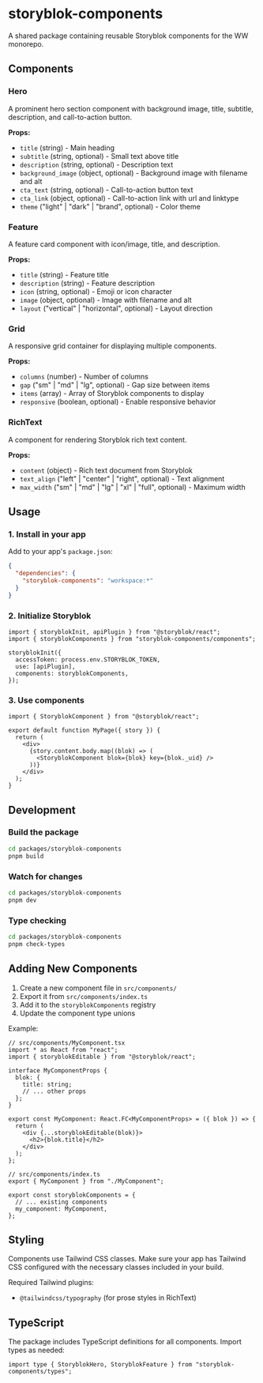 # storyblok-components

A shared package containing reusable Storyblok components for the WW monorepo.

## Components

### Hero

A prominent hero section component with background image, title, subtitle, description, and call-to-action button.

**Props:**

- `title` (string) - Main heading
- `subtitle` (string, optional) - Small text above title
- `description` (string, optional) - Description text
- `background_image` (object, optional) - Background image with filename and alt
- `cta_text` (string, optional) - Call-to-action button text
- `cta_link` (object, optional) - Call-to-action link with url and linktype
- `theme` ("light" | "dark" | "brand", optional) - Color theme

### Feature

A feature card component with icon/image, title, and description.

**Props:**

- `title` (string) - Feature title
- `description` (string) - Feature description
- `icon` (string, optional) - Emoji or icon character
- `image` (object, optional) - Image with filename and alt
- `layout` ("vertical" | "horizontal", optional) - Layout direction

### Grid

A responsive grid container for displaying multiple components.

**Props:**

- `columns` (number) - Number of columns
- `gap` ("sm" | "md" | "lg", optional) - Gap size between items
- `items` (array) - Array of Storyblok components to display
- `responsive` (boolean, optional) - Enable responsive behavior

### RichText

A component for rendering Storyblok rich text content.

**Props:**

- `content` (object) - Rich text document from Storyblok
- `text_align` ("left" | "center" | "right", optional) - Text alignment
- `max_width` ("sm" | "md" | "lg" | "xl" | "full", optional) - Maximum width

## Usage

### 1. Install in your app

Add to your app's `package.json`:

```json
{
  "dependencies": {
    "storyblok-components": "workspace:*"
  }
}
```

### 2. Initialize Storyblok

```tsx
import { storyblokInit, apiPlugin } from "@storyblok/react";
import { storyblokComponents } from "storyblok-components/components";

storyblokInit({
  accessToken: process.env.STORYBLOK_TOKEN,
  use: [apiPlugin],
  components: storyblokComponents,
});
```

### 3. Use components

```tsx
import { StoryblokComponent } from "@storyblok/react";

export default function MyPage({ story }) {
  return (
    <div>
      {story.content.body.map((blok) => (
        <StoryblokComponent blok={blok} key={blok._uid} />
      ))}
    </div>
  );
}
```

## Development

### Build the package

```bash
cd packages/storyblok-components
pnpm build
```

### Watch for changes

```bash
cd packages/storyblok-components
pnpm dev
```

### Type checking

```bash
cd packages/storyblok-components
pnpm check-types
```

## Adding New Components

1. Create a new component file in `src/components/`
2. Export it from `src/components/index.ts`
3. Add it to the `storyblokComponents` registry
4. Update the component type unions

Example:

```tsx
// src/components/MyComponent.tsx
import * as React from "react";
import { storyblokEditable } from "@storyblok/react";

interface MyComponentProps {
  blok: {
    title: string;
    // ... other props
  };
}

export const MyComponent: React.FC<MyComponentProps> = ({ blok }) => {
  return (
    <div {...storyblokEditable(blok)}>
      <h2>{blok.title}</h2>
    </div>
  );
};
```

```tsx
// src/components/index.ts
export { MyComponent } from "./MyComponent";

export const storyblokComponents = {
  // ... existing components
  my_component: MyComponent,
};
```

## Styling

Components use Tailwind CSS classes. Make sure your app has Tailwind CSS configured with the necessary classes included in your build.

Required Tailwind plugins:

- `@tailwindcss/typography` (for prose styles in RichText)

## TypeScript

The package includes TypeScript definitions for all components. Import types as needed:

```tsx
import type { StoryblokHero, StoryblokFeature } from "storyblok-components/types";
```
